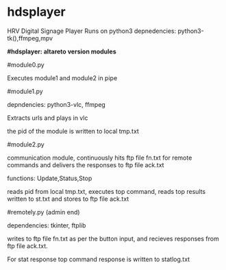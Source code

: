 # hdsplayer
HRV Digital Signage Player
Runs on python3
depnedencies: python3-tk(),ffmpeg,mpv

**#hdsplayer: altareto version modules** 

#module0.py

Executes module1 and module2 in pipe

#module1.py

depndencies: python3-vlc, ffmpeg

Extracts urls and plays in vlc

the pid of the module is written to local tmp.txt

#module2.py

communication module, continuously hits ftp file fn.txt for remote commands and delivers the responses to ftp file ack.txt

functions: Update,Status,Stop

reads pid from local tmp.txt, executes top command, reads top results written to st.txt and stores to ftp file ack.txt

#remotely.py (admin end)

dependencies: tkinter, ftplib

writes to ftp file fn.txt as per the button input, and recieves responses from ftp file ack.txt.

For stat response top command response is written to statlog.txt


